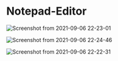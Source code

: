 # Notepad-Editor


![Screenshot from 2021-09-06 22-23-01](https://user-images.githubusercontent.com/35590355/132246855-b4f12b39-8892-4183-ac44-962115b4dfb2.png)


![Screenshot from 2021-09-06 22-24-46](https://user-images.githubusercontent.com/35590355/132246851-65f3bf45-9021-4535-938a-fa1a5b1bc8bb.png)


![Screenshot from 2021-09-06 22-22-31](https://user-images.githubusercontent.com/35590355/132246857-4ab46f86-867c-4ed5-9503-485db85d51f4.png)

